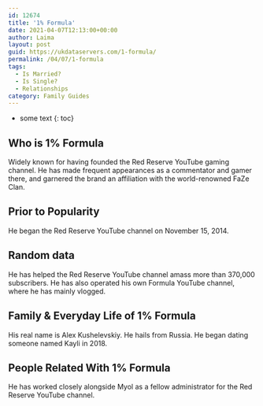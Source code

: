 ```yaml
---
id: 12674
title: '1% Formula'
date: 2021-04-07T12:13:00+00:00
author: Laima
layout: post
guid: https://ukdataservers.com/1-formula/
permalink: /04/07/1-formula
tags:
  - Is Married?
  - Is Single?
  - Relationships
category: Family Guides
---
```


* some text
{: toc}


## Who is 1% Formula
                  
                  
                  
Widely known for having founded the Red Reserve YouTube gaming channel. He has made frequent appearances as a commentator and gamer there, and garnered the brand an affiliation with the world-renowned FaZe Clan.
                  
              
            
              
            
                
                
                
## Prior to Popularity
                  
                  
                  
He began the Red Reserve YouTube channel on November 15, 2014.
                  
              
            
              
            
                
                
                
## Random data
                  
                  
                  
He has helped the Red Reserve YouTube channel amass more than 370,000 subscribers. He has also operated his own Formula YouTube channel, where he has mainly vlogged.
                  
              
            
              
            
                
                
                
## Family & Everyday Life of 1% Formula
                  
                  
                  
His real name is Alex Kushelevskiy. He hails from Russia. He began dating someone named Kayli in 2018.
                  
              
            
              
            
                
                
                
## People Related With 1% Formula
                  
                  
                  
He has worked closely alongside Myol as a fellow administrator for the Red Reserve YouTube channel.
                  
              
            
              
            
                
              
            
              
              
            
            
              
            
          
          
          